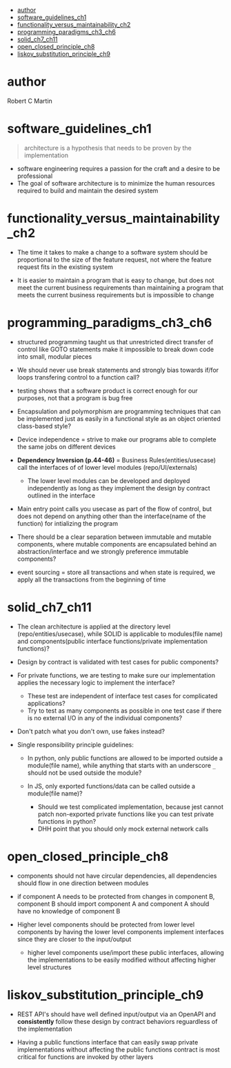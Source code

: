 - [author](#author)
- [software_guidelines_ch1](#software_guidelines_ch1)
- [functionality_versus_maintainability_ch2](#functionality_versus_maintainability_ch2)
- [programming_paradigms_ch3_ch6](#programming_paradigms_ch3_ch6)
- [solid_ch7_ch11](#solid_ch7_ch11)
- [open_closed_principle_ch8](#open_closed_principle_ch8)
- [liskov_substitution_principle_ch9](#liskov_substitution_principle_ch9)
# author
Robert C Martin

# software_guidelines_ch1
> architecture is a hypothesis that needs to be proven by the implementation

- software engineering requires a passion for the craft and a desire to be professional
- The goal of software architecture is to minimize the human resources required to build and maintain the desired system

# functionality_versus_maintainability_ch2
- The time it takes to make a change to a software system should be proportional to the size of the feature request, not where the feature request fits in the existing system

- It is easier to maintain a program that is easy to change, but does not meet the current business requirements than maintaining a program that meets the current business requirements but is impossible to change

# programming_paradigms_ch3_ch6

- structured programming taught us that unrestricted direct transfer of control like GOTO statements make it impossible to break down code into small, modular pieces

- We should never use break statements and strongly bias towards if/for loops transfering control to a function call?

- testing shows that a software product is correct enough for our purposes, not that a program is bug free

- Encapsulation and polymorphism are programming techniques that can be implemented just as easily in a functional style as an object oriented class-based style?

- Device independence = strive to make our programs able to complete the same jobs on different devices

- **Dependency Inversion (p.44-46)** = Business Rules(entities/usecase) call the interfaces of of lower level modules (repo/UI/externals)
  - The lower level modules can be developed and deployed independently as long as they implement the design by contract outlined in the interface

- Main entry point calls you usecase as part of the flow of control, but does not depend on anything other than the interface(name of the function) for intializing the program


- There should be a clear separation between immutable and mutable components, where mutable components are encapsulated behind an abstraction/interface and we strongly preference immutable components?


- event sourcing = store all transactions and when state is required, we apply all the transactions from the beginning of time


# solid_ch7_ch11
- The clean architecture is applied at the directory level (repo/entities/usecase), while SOLID is applicable to modules(file name) and components(public interface functions/private implementation functions)?

- Design by contract is validated with test cases for public components?
- For private functions, we are testing to make sure our implementation applies the necessary logic to implement the interface? 
  - These test are independent of interface test cases for complicated applications?
  - Try to test as many components as possible in one test case if there is no external I/O in any of the individual components?

- Don't patch what you don't own, use fakes instead?

- Single responsibility principle guidelines:
  
  - In python, only public functions are allowed to be imported outside a module(file name), while anything that starts with an underscore ```_``` should not be used outside the module?
  
  - In JS, only exported functions/data can be called outside a module(file name)?
    - Should we test complicated implementation, because jest cannot patch non-exported private functions like you can test private functions in python?
    - DHH point that you should only mock external network calls 

# open_closed_principle_ch8
- components should not have circular dependencies, all dependencies should flow in one direction between modules
- if component A needs to be protected from changes in component B, component B should import component A and component A should have no knowledge of component B

- Higher level components should be protected from lower level components by having the lower level components implement interfaces since they are closer to the input/output
  - higher level components use/import these public interfaces, allowing the implementations to be easily modified without affecting higher level structures

# liskov_substitution_principle_ch9
- REST API's should have well defined input/output via an OpenAPI and **consistently** follow these design by contract behaviors reguardless of the implementation

- Having a public functions interface that can easily swap private implementations without affecting the public functions contract is most critical for functions are invoked by other layers
